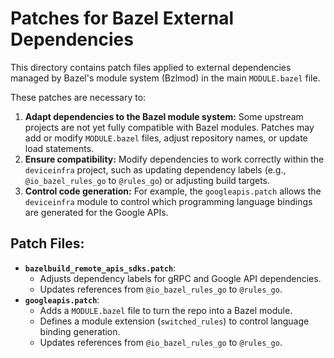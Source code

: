 # Patches for Bazel External Dependencies

This directory contains patch files applied to external dependencies managed by
Bazel's module system (Bzlmod) in the main `MODULE.bazel` file.

These patches are necessary to:

1.  **Adapt dependencies to the Bazel module system:** Some upstream projects
    are not yet fully compatible with Bazel modules. Patches may add or modify
    `MODULE.bazel` files, adjust repository names, or update load statements.
2.  **Ensure compatibility:** Modify dependencies to work correctly within the
    `deviceinfra` project, such as updating dependency labels (e.g.,
    `@io_bazel_rules_go` to `@rules_go`) or adjusting build targets.
3.  **Control code generation:** For example, the `googleapis.patch` allows the
    `deviceinfra` module to control which programming language bindings are
    generated for the Google APIs.

## Patch Files:

*   **`bazelbuild_remote_apis_sdks.patch`**:
    *   Adjusts dependency labels for gRPC and Google API dependencies.
    *   Updates references from `@io_bazel_rules_go` to `@rules_go`.
*   **`googleapis.patch`**:
    *   Adds a `MODULE.bazel` file to turn the repo into a Bazel module.
    *   Defines a module extension (`switched_rules`) to control language
        binding generation.
    *   Updates references from `@io_bazel_rules_go` to `@rules_go`.

